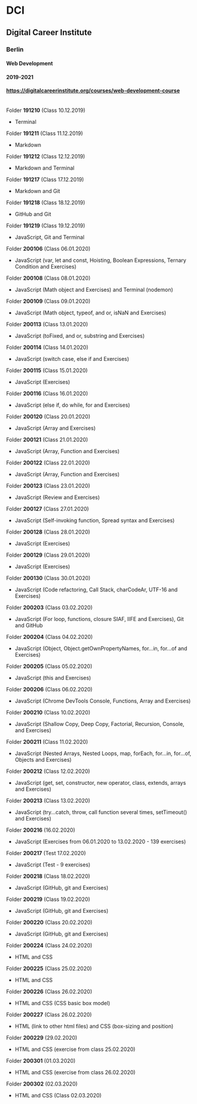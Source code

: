 # DCI
## Digital Career Institute
### Berlin
#### Web Development
#### 2019-2021
#### https://digitalcareerinstitute.org/courses/web-development-course
\
Folder **191210** (Class 10.12.2019)
* Terminal

Folder **191211** (Class 11.12.2019)
* Markdown

Folder **191212** (Class 12.12.2019)
* Markdown and Terminal

Folder **191217** (Class 17.12.2019)
* Markdown and Git

Folder **191218** (Class 18.12.2019)
* GitHub and Git

Folder **191219** (Class 19.12.2019)
* JavaScript, Git and Terminal

Folder **200106** (Class 06.01.2020)
* JavaScript (var, let and const, Hoisting, Boolean Expressions, Ternary Condition and Exercises)

Folder **200108** (Class 08.01.2020)
* JavaScript (Math object and Exercises) and Terminal (nodemon)

Folder **200109** (Class 09.01.2020)
* JavaScript (Math object, typeof, and or, isNaN and Exercises)

Folder **200113** (Class 13.01.2020)
* JavaScript (toFixed, and or, substring and Exercises)

Folder **200114** (Class 14.01.2020)
* JavaScript (switch case, else if and Exercises)

Folder **200115** (Class 15.01.2020)
* JavaScript (Exercises)

Folder **200116** (Class 16.01.2020)
* JavaScript (else if, do while, for and Exercises)

Folder **200120** (Class 20.01.2020)
* JavaScript (Array and Exercises)

Folder **200121** (Class 21.01.2020)
* JavaScript (Array, Function and Exercises)

Folder **200122** (Class 22.01.2020)
* JavaScript (Array, Function and Exercises)

Folder **200123** (Class 23.01.2020)
* JavaScript (Review and Exercises)

Folder **200127** (Class 27.01.2020)
* JavaScript (Self-invoking function, Spread syntax and Exercises)

Folder **200128** (Class 28.01.2020)
* JavaScript (Exercises)

Folder **200129** (Class 29.01.2020)
* JavaScript (Exercises)

Folder **200130** (Class 30.01.2020)
* JavaScript (Code refactoring, Call Stack, charCodeAr, UTF-16 and Exercises)

Folder **200203** (Class 03.02.2020)
* JavaScript (For loop, functions, closure SIAF, IIFE and Exercises), Git and GitHub

Folder **200204** (Class 04.02.2020)
* JavaScript (Object, Object.getOwnPropertyNames, for...in, for...of and Exercises)

Folder **200205** (Class 05.02.2020)
* JavaScript (this and Exercises)

Folder **200206** (Class 06.02.2020)
* JavaScript (Chrome DevTools Console, Functions, Array and Exercises)

Folder **200210** (Class 10.02.2020)
* JavaScript (Shallow Copy, Deep Copy, Factorial, Recursion, Console, and Exercises)

Folder **200211** (Class 11.02.2020)
* JavaScript (Nested Arrays, Nested Loops, map, forEach, for...in, for...of, Objects and Exercises)

Folder **200212** (Class 12.02.2020)
* JavaScript (get, set, constructor, new operator, class, extends, arrays and Exercises)

Folder **200213** (Class 13.02.2020)
* JavaScript (try...catch, throw, call function several times, setTimeout() and Exercises)

Folder **200216** (16.02.2020)
* JavaScript (Exercises from 06.01.2020 to 13.02.2020 - 139 exercises)

Folder **200217** (Test 17.02.2020)
* JavaScript (Test - 9 exercises)

Folder **200218** (Class 18.02.2020)
* JavaScript (GitHub, git and Exercises)

Folder **200219** (Class 19.02.2020)
* JavaScript (GitHub, git and Exercises)

Folder **200220** (Class 20.02.2020)
* JavaScript (GitHub, git and Exercises)

Folder **200224** (Class 24.02.2020)
* HTML and CSS

Folder **200225** (Class 25.02.2020)
* HTML and CSS

Folder **200226** (Class 26.02.2020)
* HTML and CSS (CSS basic box model)

Folder **200227** (Class 26.02.2020)
* HTML (link to other html files) and CSS (box-sizing and position)

Folder **200229** (29.02.2020)
* HTML and CSS (exercise from class 25.02.2020)

Folder **200301** (01.03.2020)
* HTML and CSS (exercise from class 26.02.2020)

Folder **200302** (02.03.2020)
* HTML and CSS (Class 02.03.2020)
